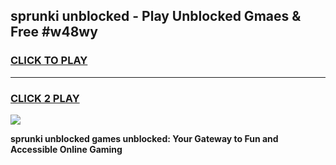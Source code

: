 
## sprunki unblocked - Play Unblocked Gmaes & Free #w48wy
<h3>
<a href="https://news.freeplayer.one?title=sprunki_unblocked&ref=24F">CLICK TO PLAY</a></h3>
<hr>

<h3>
<a href="https://news.freeplayer.one?title=sprunki_unblocked&ref=24F">CLICK 2 PLAY</a>
  
</h3>

<a href="https://news.freeplayer.one?title=sprunki_unblocked&ref=24F/"><img src="https://clearcache.store/games.png"></a>


**sprunki unblocked games unblocked: Your Gateway to Fun and Accessible Online Gaming**
